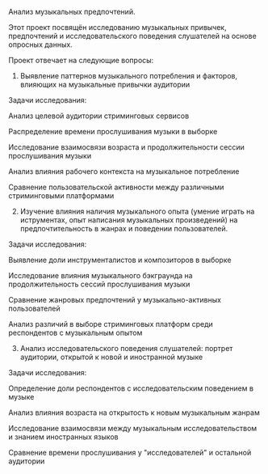 Анализ музыкальных предпочтений. 

Этот проект посвящён исследованию музыкальных привычек, предпочтений и исследовательского поведения слушателей на основе опросных данных.

Проект отвечает на следующие вопросы: 

1. Выявление паттернов музыкального потребления и факторов, влияющих на музыкальные привычки аудитории

Задачи исследования:

Анализ целевой аудитории стриминговых сервисов

Распределение времени прослушивания музыки в выборке

Исследование взаимосвязи возраста и продолжительности сессии прослушивания музыки

Анализ влияния рабочего контекста на музыкальное потребление

Сравнение пользовательской активности между различными стриминговыми платформами


2. Изучение влияния наличия музыкального опыта (умение играть на иструментах, опыт написания музыкальных произведений) на предпочтительность в жанрах и поведении пользователей.  

Задачи исследования:

Выявление доли инструменталистов и композиторов в выборке

Исследование влияния музыкального бэкграунда на продолжительность сессий прослушивания музыки

Сравнение жанровых предпочтений у музыкально-активных пользователей

Анализ различий в выборе стриминговых платформ среди респондентов с музыкальным опытом



3. Анализ исследовательского поведения слушателей: портрет аудитории, открытой к новой и иностранной музыке

Задачи исследования:

Определение доли респондентов с исследовательским поведением в музыке

Анализ влияния возраста на открытость к новым музыкальным жанрам

Исследование взаимосвязи между музыкальным исследовательством и знанием иностранных языков

Сравнение времени прослушивания у "исследователей" и остальной аудитории
